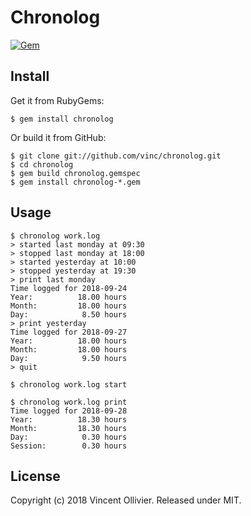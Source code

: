 Chronolog
=========

[![Gem](https://img.shields.io/gem/v/chronolog.svg)](https://rubygems.org/gems/chronolog)


Install
-------

Get it from RubyGems:

    $ gem install chronolog

Or build it from GitHub:

    $ git clone git://github.com/vinc/chronolog.git
    $ cd chronolog
    $ gem build chronolog.gemspec
    $ gem install chronolog-*.gem


Usage
-----

    $ chronolog work.log
    > started last monday at 09:30
    > stopped last monday at 18:00
    > started yesterday at 10:00
    > stopped yesterday at 19:30
    > print last monday
    Time logged for 2018-09-24
    Year:          18.00 hours
    Month:         18.00 hours
    Day:            8.50 hours
    > print yesterday
    Time logged for 2018-09-27
    Year:          18.00 hours
    Month:         18.00 hours
    Day:            9.50 hours
    > quit

    $ chronolog work.log start

    $ chronolog work.log print
    Time logged for 2018-09-28
    Year:          18.30 hours
    Month:         18.30 hours
    Day:            0.30 hours
    Session:        0.30 hours


License
-------

Copyright (c) 2018 Vincent Ollivier. Released under MIT.
